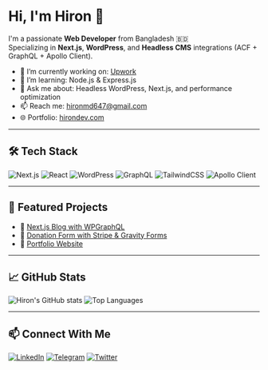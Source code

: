 # Hi, I'm Hiron 👋

I'm a passionate **Web Developer** from Bangladesh 🇧🇩  
Specializing in **Next.js**, **WordPress**, and **Headless CMS** integrations (ACF + GraphQL + Apollo Client).

- 🔭 I’m currently working on: [Upwork](https://www.upwork.com/freelancers/~019c9b67f5d8db9753)
- 🌱 I’m learning: Node.js & Express.js
- 💬 Ask me about: Headless WordPress, Next.js, and performance optimization
- 📫 Reach me: [hironmd647@gmail.com](mailto:hirondmd647@gmail.com)
- 🌐 Portfolio: [hirondev.com](https://hirondev.com)

---

## 🛠️ Tech Stack

![Next.js](https://img.shields.io/badge/Next.js-black?style=for-the-badge&logo=next.js)
![React](https://img.shields.io/badge/React-20232A?style=for-the-badge&logo=react)
![WordPress](https://img.shields.io/badge/WordPress-21759B?style=for-the-badge&logo=wordpress)
![GraphQL](https://img.shields.io/badge/GraphQL-E10098?style=for-the-badge&logo=graphql)
![TailwindCSS](https://img.shields.io/badge/TailwindCSS-06B6D4?style=for-the-badge&logo=tailwind-css)
![Apollo Client](https://img.shields.io/badge/Apollo-311C87?style=for-the-badge&logo=apollo-graphql)

---

## 📌 Featured Projects

- 🔗 [Next.js Blog with WPGraphQL](https://github.com/hirondev/nextjs-headless-blog)
- 🔗 [Donation Form with Stripe & Gravity Forms](https://github.com/hirondev/nextjs-stripe-donation)
- 🔗 [Portfolio Website](https://github.com/hirondev/portfolio-site)

---

## 📈 GitHub Stats

![Hiron's GitHub stats](https://github-readme-stats.vercel.app/api?username=hirondev&show_icons=true&theme=radical)
![Top Languages](https://github-readme-stats.vercel.app/api/top-langs/?username=hirondev&layout=compact&theme=radical)

---

## 📫 Connect With Me

[![LinkedIn](https://img.shields.io/badge/LinkedIn-blue?style=flat&logo=linkedin)](https://linkedin.com/in/your-link)
[![Telegram](https://img.shields.io/badge/Telegram-2CA5E0?style=flat&logo=telegram)](https://t.me/your-username)
[![Twitter](https://img.shields.io/badge/Twitter-1DA1F2?style=flat&logo=twitter)](https://twitter.com/your-username)
